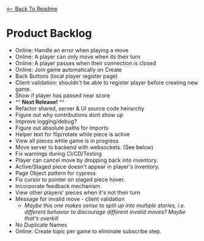 [<-- Back To Readme](./README.md)

# Product Backlog

-   Online: Handle an error when playing a move
-   Online: A player can only move when its their turn
-   Online: A player passes when their connection is closed
-   Online: Join game automatically on Create
-   Back Buttons (local player register page)
-   Client validation: shouldn't be able to register player before creating new game.
-   Show if player has passed near score
-   ^^ **Next Release!** ^^
-   Refactor shared, server & UI source code heirarchy
-   Figure out why contributions dont show up
-   Improve logging/debug?
-   Figure out absolute paths for imports
-   Helper text for flip/rotate while piece is active
-   View all pieces while game is in progress
-   Move server to backend with websockets. (See below)
-   Fix warnings during CI/CD/Testing
-   Player can cancel move by dropping back into inventory.
-   Active/Staged piece doesn't appear in player's inventory.
-   Page Object pattern for cypress
-   Fix cursor to pointer on staged piece hover.
-   Incorporate feedback mechanism
-   View other players' pieces when it's not their turn
-   Message for invalid move - client validation
    -   _Maybe this one makes sense to split up into multiple stories, i.e. different behavior to discourage different invalid moves? Maybe that's overkill_
-   No Duplicate Names
-   Online: Create topic per game to eliminate subscribe step.
